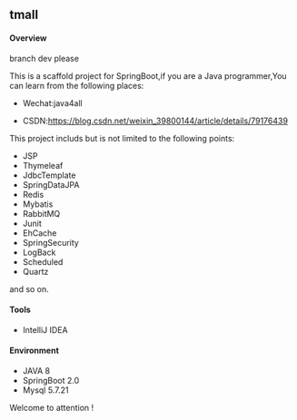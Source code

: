 ## tmall

#### Overview

branch dev please

This is a scaffold project for SpringBoot,if you are a Java programmer,You can learn from the following places:

- Wechat:java4all

- CSDN:https://blog.csdn.net/weixin_39800144/article/details/79176439

This project includs but is not limited to the following points:

- JSP
- Thymeleaf
- JdbcTemplate
- SpringDataJPA
- Redis
- Mybatis
- RabbitMQ
- Junit
- EhCache
- SpringSecurity
- LogBack
- Scheduled
- Quartz

and so on.

#### Tools

- IntelliJ IDEA

#### Environment

- JAVA 8
- SpringBoot 2.0
- Mysql 5.7.21

Welcome to attention !
